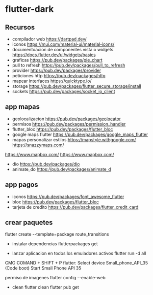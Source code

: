 # flutter-dark

## Recursos
- compilador web
https://dartpad.dev/
- iconos 
https://mui.com/material-ui/material-icons/
- documentoacion de componentes vista o widgets
https://docs.flutter.dev/ui/widgets/basics
- graficas
https://pub.dev/packages/pie_chart
- pull to refresh
https://pub.dev/packages/pull_to_refresh
- provider
https://pub.dev/packages/provider
- peticiones http
https://pub.dev/packages/http
- mapear interfaces
https://quicktype.io/
- storage 
https://pub.dev/packages/flutter_secure_storage/install
- sockets
https://pub.dev/packages/socket_io_client

## app mapas
- geolocalizacion
https://pub.dev/packages/geolocator
- permisos
https://pub.dev/packages/permission_handler
- flutter_bloc
https://pub.dev/packages/flutter_bloc
- google maps flutter
https://pub.dev/packages/google_maps_flutter
- mapas personalizar estilos
https://mapstyle.withgoogle.com/
https://snazzymaps.com/

https://www.mapbox.com/
https://www.mapbox.com/


- dio
https://pub.dev/packages/dio
- animate_do
https://pub.dev/packages/animate_d

## app pagos

- iconos
https://pub.dev/packages/font_awesome_flutter 
-  bloc
https://pub.dev/packages/flutter_bloc
- tarjeta de credito
https://pub.dev/packages/flutter_credit_card

## crear paquetes
flutter create --template=package route_transitions




- instalar dependencias
flutterpackages get

- lanzar aplicacion en todos los emuladores activos
flutter run -d all




CMO COMAND + SHIFT + P
flutter: Select device 
Small_phone_API_35 (Code boot) 
Start Small Phone API 35

permiso de imagenes 
flutter config --enable-web


- clean
flutter clean
flutter pub get

